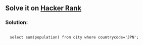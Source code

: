 <h2>Solve it on <a href="https://www.hackerrank.com/challenges/japan-population/problem?isFullScreen=true">Hacker Rank</a></h2>
<h3>Solution:</h3>
<code>
  select sum(population) from city where countrycode='JPN';
</code>

